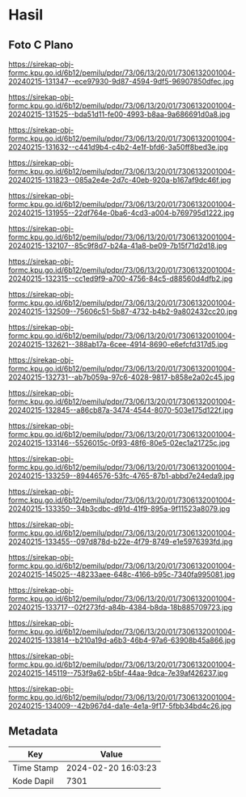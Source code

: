 # Hasil

## Foto C Plano

https://sirekap-obj-formc.kpu.go.id/6b12/pemilu/pdpr/73/06/13/20/01/7306132001004-20240215-131347--ece97930-9d87-4594-9df5-96907850dfec.jpg

https://sirekap-obj-formc.kpu.go.id/6b12/pemilu/pdpr/73/06/13/20/01/7306132001004-20240215-131525--bda51d11-fe00-4993-b8aa-9a686691d0a8.jpg

https://sirekap-obj-formc.kpu.go.id/6b12/pemilu/pdpr/73/06/13/20/01/7306132001004-20240215-131632--c441d9b4-c4b2-4e1f-bfd6-3a50ff8bed3e.jpg

https://sirekap-obj-formc.kpu.go.id/6b12/pemilu/pdpr/73/06/13/20/01/7306132001004-20240215-131823--085a2e4e-2d7c-40eb-920a-b167af9dc46f.jpg

https://sirekap-obj-formc.kpu.go.id/6b12/pemilu/pdpr/73/06/13/20/01/7306132001004-20240215-131955--22df764e-0ba6-4cd3-a004-b769795d1222.jpg

https://sirekap-obj-formc.kpu.go.id/6b12/pemilu/pdpr/73/06/13/20/01/7306132001004-20240215-132107--85c9f8d7-b24a-41a8-be09-7b15f71d2d18.jpg

https://sirekap-obj-formc.kpu.go.id/6b12/pemilu/pdpr/73/06/13/20/01/7306132001004-20240215-132315--cc1ed9f9-a700-4756-84c5-d88560d4dfb2.jpg

https://sirekap-obj-formc.kpu.go.id/6b12/pemilu/pdpr/73/06/13/20/01/7306132001004-20240215-132509--75606c51-5b87-4732-b4b2-9a802432cc20.jpg

https://sirekap-obj-formc.kpu.go.id/6b12/pemilu/pdpr/73/06/13/20/01/7306132001004-20240215-132621--388ab17a-6cee-4914-8690-e6efcfd317d5.jpg

https://sirekap-obj-formc.kpu.go.id/6b12/pemilu/pdpr/73/06/13/20/01/7306132001004-20240215-132731--ab7b059a-97c6-4028-9817-b858e2a02c45.jpg

https://sirekap-obj-formc.kpu.go.id/6b12/pemilu/pdpr/73/06/13/20/01/7306132001004-20240215-132845--a86cb87a-3474-4544-8070-503e175d122f.jpg

https://sirekap-obj-formc.kpu.go.id/6b12/pemilu/pdpr/73/06/13/20/01/7306132001004-20240215-133146--5526015c-0f93-48f6-80e5-02ec1a21725c.jpg

https://sirekap-obj-formc.kpu.go.id/6b12/pemilu/pdpr/73/06/13/20/01/7306132001004-20240215-133259--89446576-53fc-4765-87b1-abbd7e24eda9.jpg

https://sirekap-obj-formc.kpu.go.id/6b12/pemilu/pdpr/73/06/13/20/01/7306132001004-20240215-133350--34b3cdbc-d91d-41f9-895a-9f11523a8079.jpg

https://sirekap-obj-formc.kpu.go.id/6b12/pemilu/pdpr/73/06/13/20/01/7306132001004-20240215-133455--097d878d-b22e-4f79-8749-e1e5976393fd.jpg

https://sirekap-obj-formc.kpu.go.id/6b12/pemilu/pdpr/73/06/13/20/01/7306132001004-20240215-145025--48233aee-648c-4166-b95c-7340fa995081.jpg

https://sirekap-obj-formc.kpu.go.id/6b12/pemilu/pdpr/73/06/13/20/01/7306132001004-20240215-133717--02f273fd-a84b-4384-b8da-18b885709723.jpg

https://sirekap-obj-formc.kpu.go.id/6b12/pemilu/pdpr/73/06/13/20/01/7306132001004-20240215-133814--b210a19d-a6b3-46b4-97a6-63908b45a866.jpg

https://sirekap-obj-formc.kpu.go.id/6b12/pemilu/pdpr/73/06/13/20/01/7306132001004-20240215-145119--753f9a62-b5bf-44aa-9dca-7e39af426237.jpg

https://sirekap-obj-formc.kpu.go.id/6b12/pemilu/pdpr/73/06/13/20/01/7306132001004-20240215-134009--42b967d4-da1e-4e1a-9f17-5fbb34bd4c26.jpg


## Metadata

| Key        | Value               |
| ---------- | ------------------- |
| Time Stamp | 2024-02-20 16:03:23 |
| Kode Dapil | 7301                |



